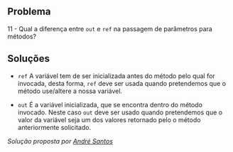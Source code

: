 ## Problema

11 - Qual a diferença entre `out` e `ref` na passagem de parâmetros para
métodos?


## Soluções

- `ref` A variável tem de ser inicializada antes do método pelo qual for invocada,
desta forma, `ref` deve ser usada quando pretendemos que o método use/altere a 
nossa variável.

- `out` É a variável inicializada, que se encontra dentro do método invocado. 
Neste caso `out` deve ser usado quando pretendemos que o valor da variável seja
um dos valores retornado pelo o método anteriormente solicitado.
 


*Solução proposta por [André Santos](https://github.com/Snigy24)*